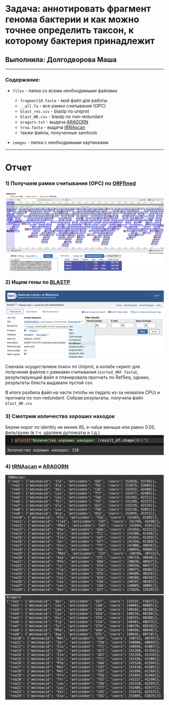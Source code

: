 # Задача: аннотировать фрагмент генома бактерии и как можно точнее определить таксон, к которому бактерия принадлежит

## Выполнила: Долгодворова Маша
----
### Содержание:
- `files` - папка со всеми необходимыми файлами
  - `fragment10.fasta` - мой файл для работы
  - `__all.fa` - все рамки считывания (ОРС)
  - `blast_res.csv` - blastp по uniprot
  - `blast_NR.csv` - blastp по non-redundant
  - `aragorn.txt` - выдача [ARAGORN](http://www.ansikte.se/ARAGORN/)
  - `trna.fasta` - выдача [tRNAscan](http://lowelab.ucsc.edu/cgi-bin/tRNAscan-SE2.cgi)
  - также файлы, полученные samtools
 
- `images` - папка с необходимыми картинками

---
# Отчет

### 1) Получаем рамки считывания (OPC) по [ORFfined](https://www.ncbi.nlm.nih.gov/orffinder/)

![](images/1.png)

### 2) Ищем гены по [BLASTP](https://blast.ncbi.nlm.nih.gov/Blast.cgi?PAGE=Proteins)

![](images/2.png)

Сначала осуществляем поиск по Uniprot, в колабе скрипт для получения файлов с рамками считывания (`sorted_ORF.fasta`), результирующий файл я планировала прогнать по RefSeq, однако, результаты бласта выдавали пустой csv.

В итоге разбила файл на части (чтобы не падало из-за нехватки CPU) и прогнала по non-redundant. Собрав результаты, получила файл `blast_NR.csv`

### 3) Смотрим количество хороших находок
Берем порог по identity не менее 85, e-value меньше или равно 0.05, фильтруем (в т.ч. удаляем дупликаты и т.д.)
![](images/good.png)

### 4) [tRNAscan](http://lowelab.ucsc.edu/cgi-bin/tRNAscan-SE2.cgi) и [ARAGORN](http://www.ansikte.se/ARAGORN/)
![](images/trna.png)
![](images/aragorn.png)
